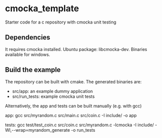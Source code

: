 # cmocka_template
Starter code for a c repository with cmocka unit testing

## Dependencies
It requires cmocka installed. Ubuntu package: libcmocka-dev. Binaries available for windows.

## Build the example
The repository can be built with cmake. The generated binaries are:
- src/app: an example dummy application
- src/run_tests: example cmocka unit tests 

Alternatively, the app and tests can be built manually (e.g. with gcc)

app:
gcc src/myrandom.c src/main.c src/coin.c -I include/  -o app

tests:
gcc test/test_coin.c src/coin.c src/myrandom.c -lcmocka -I include/ -Wl,--wrap=myrandom_generate -o run_tests


